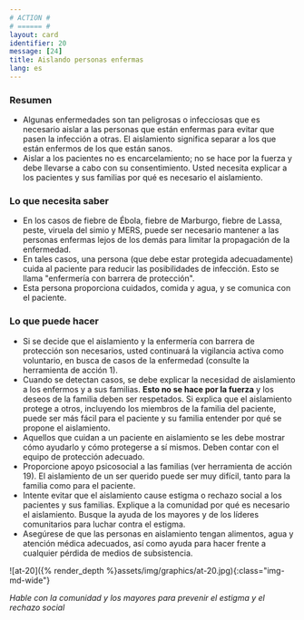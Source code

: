 ```yaml
---
# ACTION #
# ====== #
layout: card
identifier: 20
message: [24]
title: Aislando personas enfermas
lang: es
---
```


### Resumen

- Algunas enfermedades son tan peligrosas o infecciosas que es necesario aislar a las personas que están enfermas para evitar que pasen la infección a otras. El aislamiento significa separar a los que están enfermos de los que están sanos.
- Aislar a los pacientes no es encarcelamiento; no se hace por la fuerza y debe llevarse a cabo con su consentimiento. Usted necesita explicar a los pacientes y sus familias por qué es necesario el aislamiento.

### Lo que necesita saber
- En los casos de fiebre de Ébola, fiebre de Marburgo, fiebre de Lassa, peste, viruela del simio y MERS, puede ser necesario mantener a las personas enfermas lejos de los demás para limitar la propagación de la enfermedad.
- En tales casos, una persona (que debe estar protegida adecuadamente) cuida al paciente para reducir las posibilidades de infección. Esto se llama "enfermería con barrera de protección".
- Esta persona proporciona cuidados, comida y agua, y se comunica con el paciente.

### Lo que puede hacer
- Si se decide que el aislamiento y la enfermería con barrera de protección son necesarios, usted continuará la vigilancia activa como voluntario, en busca de casos de la enfermedad (consulte la herramienta de acción 1<a class="crosslink" href="{% render_depth %}{% render_link action|1 %}"><i class="fas fa-external-link-alt" aria-hidden="true"></i></a>).
- Cuando se detectan casos, se debe explicar la necesidad de aislamiento a los enfermos y a sus familias. **Esto no se hace por la fuerza** y los deseos de la familia deben ser respetados. Si explica que el aislamiento protege a otros, incluyendo los miembros de la familia del paciente, puede ser más fácil para el paciente y su familia entender por qué se propone el aislamiento.
- Aquellos que cuidan a un paciente en aislamiento se les debe mostrar cómo ayudarlo y cómo protegerse a sí mismos. Deben contar con el equipo de protección adecuado.
- Proporcione apoyo psicosocial a las familias (ver herramienta de acción 19). El aislamiento de un ser querido puede ser muy difícil, tanto para la familia como para el paciente.
- Intente evitar que el aislamiento cause estigma o rechazo social a los pacientes y sus familias. Explique a la comunidad por qué es necesario el aislamiento. Busque la ayuda de los mayores y de los líderes comunitarios para luchar contra el estigma.
- Asegúrese de que las personas en aislamiento tengan alimentos, agua y atención médica adecuados, así como ayuda para hacer frente a cualquier pérdida de medios de subsistencia.

![at-20]({% render_depth %}assets/img/graphics/at-20.jpg){:class="img-md-wide"}

*Hable con la comunidad y los mayores para prevenir el estigma y el rechazo social*
